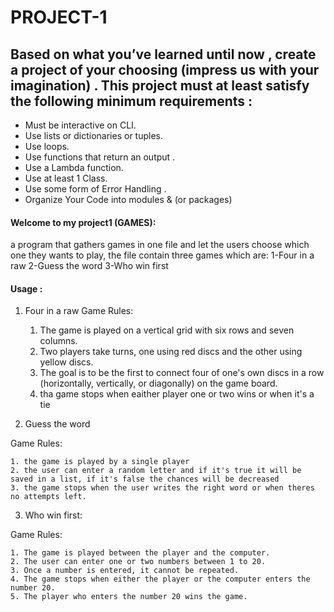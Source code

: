 # PROJECT-1

## Based on what you’ve learned until now , create a project of your choosing (impress us with your imagination) . This project must at least satisfy the following minimum requirements :

- Must be interactive on CLI.
- Use lists or dictionaries or tuples. 
- Use loops.
- Use functions that return an output . 
- Use a Lambda function.
- Use at least 1 Class.
- Use some form of Error Handling .
- Organize Your Code into modules & (or packages)

#### Welcome to my project1 (GAMES):

 a program that gathers games in one file and let the users choose which one they wants to play, the file contain three games which are:
 1-Four in a raw 
 2-Guess the word
 3-Who win first

 



#### Usage :

1. Four in a raw 
Game Rules:
    1. The game is played on a vertical grid with six rows and seven columns.
    2. Two players take turns, one using red discs and the other using yellow discs.
    3. The goal is to be the first to connect four of one's own discs in a row (horizontally, vertically, or diagonally) on the game board.
    4. tha game stops when eaither player one or two wins or when it's a tie

2. Guess the word

Game Rules:

    1. the game is played by a single player 
    2. the user can enter a random letter and if it's true it will be saved in a list, if it's false the chances will be decreased 
    3. the game stops when the user writes the right word or when theres no attempts left. 


3. Who win first:
    
Game Rules:

    1. The game is played between the player and the computer.
    2. The user can enter one or two numbers between 1 to 20.
    3. Once a number is entered, it cannot be repeated.
    4. The game stops when either the player or the computer enters the number 20.
    5. The player who enters the number 20 wins the game.



